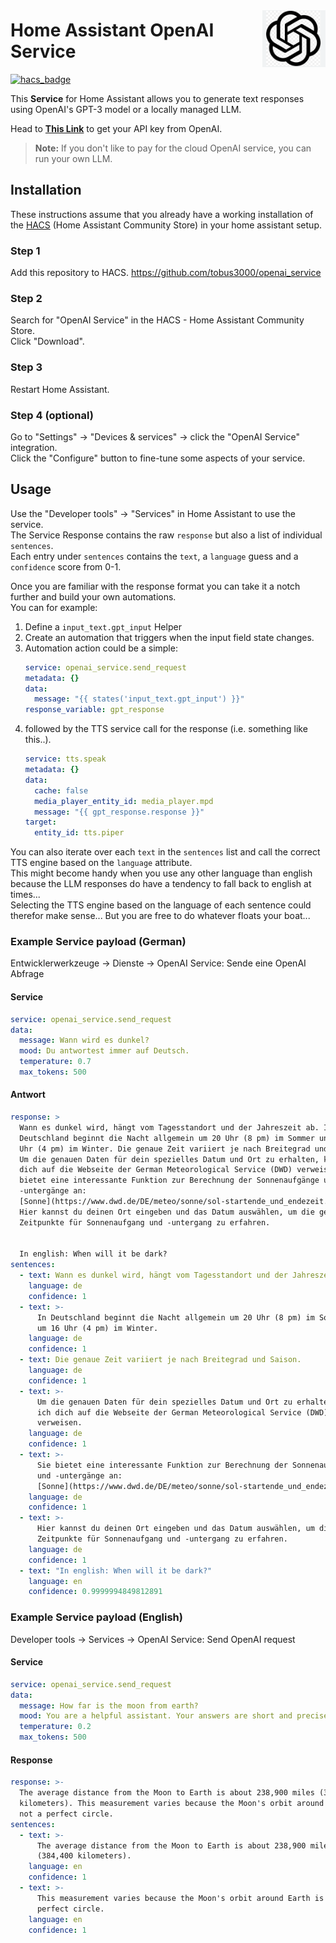<img src="https://github.com/tobus3000/openai_service/blob/main/misc/ChatGPT_image.PNG?raw=true"
     width="20%"
     align="right"
     style="float: right; margin: 10px 0px 20px 20px;" />

# Home Assistant OpenAI Service

[![hacs_badge](https://img.shields.io/badge/HACS-Default-orange.svg)](https://github.com/custom-components/hacs)

This **Service** for Home Assistant allows you to generate text responses using OpenAI's GPT-3 model or a locally managed LLM.

Head to **[This Link](https://platform.openai.com/account/api-keys)** to get your API key from OpenAI.
> **Note:** If you don't like to pay for the cloud OpenAI service, you can run your own LLM.

## Installation

These instructions assume that you already have a working installation of the [HACS](https://hacs.xyz/) (Home Assistant Community Store) in your home assistant setup.

### Step 1

Add this repository to HACS. https://github.com/tobus3000/openai_service

### Step 2

Search for "OpenAI Service" in the HACS - Home Assistant Community Store.  
Click "Download".

### Step 3

Restart Home Assistant.

### Step 4 (optional)

Go to "Settings" -> "Devices & services" -> click the "OpenAI Service" integration.  
Click the "Configure" button to fine-tune some aspects of your service.

## Usage

Use the "Developer tools" -> "Services" in Home Assistant to use the service.  
The Service Response contains the raw `response` but also a list of individual `sentences`.  
Each entry under `sentences` contains the `text`, a `language` guess and a `confidence` score from 0-1.  

Once you are familiar with the response format you can take it a notch further and build your own automations.  
You can for example:  
1. Define a `input_text.gpt_input` Helper
1. Create an automation that triggers when the input field state changes.
1. Automation action could be a simple:
    ```yaml
    service: openai_service.send_request
    metadata: {}
    data:
      message: "{{ states('input_text.gpt_input') }}"
    response_variable: gpt_response
    ```
1. followed by the TTS service call for the response (i.e. something like this..).
    ```yaml
    service: tts.speak
    metadata: {}
    data:
      cache: false
      media_player_entity_id: media_player.mpd
      message: "{{ gpt_response.response }}"
    target:
      entity_id: tts.piper
    ```
You can also iterate over each `text` in the `sentences` list and call the correct TTS engine based on the `language` attribute.  
This might become handy when you use any other language than english because the LLM responses do have a tendency to fall back to english at times...  
Selecting the TTS engine based on the language of each sentence could therefor make sense... But you are free to do whatever floats your boat...

### Example Service payload (German)

Entwicklerwerkzeuge -> Dienste -> OpenAI Service: Sende eine OpenAI Abfrage

#### Service

```yaml
service: openai_service.send_request
data:
  message: Wann wird es dunkel?
  mood: Du antwortest immer auf Deutsch.
  temperature: 0.7
  max_tokens: 500
```

#### Antwort

```yaml
response: >
  Wann es dunkel wird, hängt vom Tagesstandort und der Jahreszeit ab. In
  Deutschland beginnt die Nacht allgemein um 20 Uhr (8 pm) im Sommer und um 16
  Uhr (4 pm) im Winter. Die genaue Zeit variiert je nach Breitegrad und Saison.
  Um die genauen Daten für dein spezielles Datum und Ort zu erhalten, kann ich
  dich auf die Webseite der German Meteorological Service (DWD) verweisen. Sie
  bietet eine interessante Funktion zur Berechnung der Sonnenaufgänge und
  -untergänge an:
  [Sonne](https://www.dwd.de/DE/meteo/sonne/sol-startende_und_endezeit.html).
  Hier kannst du deinen Ort eingeben und das Datum auswählen, um die genauen
  Zeitpunkte für Sonnenaufgang und -untergang zu erfahren.


  In english: When will it be dark?
sentences:
  - text: Wann es dunkel wird, hängt vom Tagesstandort und der Jahreszeit ab.
    language: de
    confidence: 1
  - text: >-
      In Deutschland beginnt die Nacht allgemein um 20 Uhr (8 pm) im Sommer und
      um 16 Uhr (4 pm) im Winter.
    language: de
    confidence: 1
  - text: Die genaue Zeit variiert je nach Breitegrad und Saison.
    language: de
    confidence: 1
  - text: >-
      Um die genauen Daten für dein spezielles Datum und Ort zu erhalten, kann
      ich dich auf die Webseite der German Meteorological Service (DWD)
      verweisen.
    language: de
    confidence: 1
  - text: >-
      Sie bietet eine interessante Funktion zur Berechnung der Sonnenaufgänge
      und -untergänge an:
      [Sonne](https://www.dwd.de/DE/meteo/sonne/sol-startende_und_endezeit.html).
    language: de
    confidence: 1
  - text: >-
      Hier kannst du deinen Ort eingeben und das Datum auswählen, um die genauen
      Zeitpunkte für Sonnenaufgang und -untergang zu erfahren.
    language: de
    confidence: 1
  - text: "In english: When will it be dark?"
    language: en
    confidence: 0.9999994849812891
```

### Example Service payload (English)

Developer tools -> Services -> OpenAI Service: Send OpenAI request

#### Service

```yaml
service: openai_service.send_request
data:
  message: How far is the moon from earth?
  mood: You are a helpful assistant. Your answers are short and precise.
  temperature: 0.2
  max_tokens: 500
```

#### Response

```yaml
response: >-
  The average distance from the Moon to Earth is about 238,900 miles (384,400
  kilometers). This measurement varies because the Moon's orbit around Earth is
  not a perfect circle.
sentences:
  - text: >-
      The average distance from the Moon to Earth is about 238,900 miles
      (384,400 kilometers).
    language: en
    confidence: 1
  - text: >-
      This measurement varies because the Moon's orbit around Earth is not a
      perfect circle.
    language: en
    confidence: 1
```